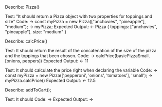 Describe: Pizza()

Test: "It should return a Pizza object with two properties for toppings and size"
Code: -> const myPizza = new Pizza(["anchovies", "pineapple"], "medium");
-> myPizza;
Expected Output: <- Pizza { toppings: ["anchovies", "pineapple"], size: "medium" }

Describe: calcPrice()

Test: It should return the result of the concatenation of the size of the pizza and the toppings that been chosen.
Code: -> calcPrice(basicPizzaSmall, [onions, peppers])
Expected Output: <- 11

Test: It should calculate the price right when declaring the variable
Code: -> const myPizza = new Pizza(['pepperoni', 'onions', 'tomatoes'], 'small');
-> myPizza.calcPrice()
Expected Output: <- 12.5

Describe: addToCart();

Test: It should 
Code: ->
Expected Output: ->